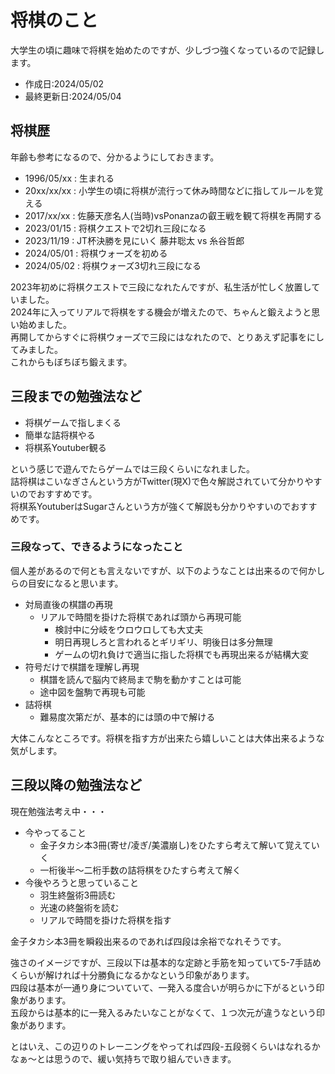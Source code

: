 # 将棋のこと

大学生の頃に趣味で将棋を始めたのですが、少しづつ強くなっているので記録します。  

- 作成日:2024/05/02
- 最終更新日:2024/05/04

## 将棋歴

年齢も参考になるので、分かるようにしておきます。  

- 1996/05/xx : 生まれる
- 20xx/xx/xx : 小学生の頃に将棋が流行って休み時間などに指してルールを覚える
- 2017/xx/xx : 佐藤天彦名人(当時)vsPonanzaの叡王戦を観て将棋を再開する
- 2023/01/15 : 将棋クエストで2切れ三段になる
- 2023/11/19 : JT杯決勝を見にいく 藤井聡太 vs 糸谷哲郎
- 2024/05/01 : 将棋ウォーズを初める
- 2024/05/02 : 将棋ウォーズ3切れ三段になる

2023年初めに将棋クエストで三段になれたんですが、私生活が忙しく放置していました。  
2024年に入ってリアルで将棋をする機会が増えたので、ちゃんと鍛えようと思い始めました。  
再開してからすぐに将棋ウォーズで三段にはなれたので、とりあえず記事をにしてみました。  
これからもぼちぼち鍛えます。  

## 三段までの勉強法など

- 将棋ゲームで指しまくる
- 簡単な詰将棋やる
- 将棋系Youtuber観る

という感じで遊んでたらゲームでは三段くらいになれました。  
詰将棋はこいなぎさんという方がTwitter(現X)で色々解説されていて分かりやすいのでおすすめです。  
将棋系YoutuberはSugarさんという方が強くて解説も分かりやすいのでおすすめです。  

### 三段なって、できるようになったこと

個人差があるので何とも言えないですが、以下のようなことは出来るので何かしらの目安になると思います。  

- 対局直後の棋譜の再現
  - リアルで時間を掛けた将棋であれば頭から再現可能
    - 検討中に分岐をウロウロしても大丈夫
    - 明日再現しろと言われるとギリギリ、明後日は多分無理
    - ゲームの切れ負けで適当に指した将棋でも再現出来るが結構大変
- 符号だけで棋譜を理解し再現
  - 棋譜を読んで脳内で終局まで駒を動かすことは可能
  - 途中図を盤駒で再現も可能
- 詰将棋
  - 難易度次第だが、基本的には頭の中で解ける

大体こんなところです。将棋を指す方が出来たら嬉しいことは大体出来るような気がします。  

## 三段以降の勉強法など

現在勉強法考え中・・・  

- 今やってること
  - 金子タカシ本3冊(寄せ/凌ぎ/美濃崩し)をひたすら考えて解いて覚えていく
  - 一桁後半〜二桁手数の詰将棋をひたすら考えて解く
- 今後やろうと思っていること
  - 羽生終盤術3冊読む
  - 光速の終盤術を読む
  - リアルで時間を掛けた将棋を指す

金子タカシ本3冊を瞬殺出来るのであれば四段は余裕でなれそうです。  

強さのイメージですが、三段以下は基本的な定跡と手筋を知っていて5-7手詰めくらいが解ければ十分勝負になるかなという印象があります。  
四段は基本が一通り身についていて、一発入る度合いが明らかに下がるという印象があります。  
五段からは基本的に一発入るみたいなことがなくて、１つ次元が違うなという印象があります。  

とはいえ、この辺りのトレーニングをやってれば四段-五段弱くらいはなれるかなぁ〜とは思うので、緩い気持ちで取り組んでいきます。  
